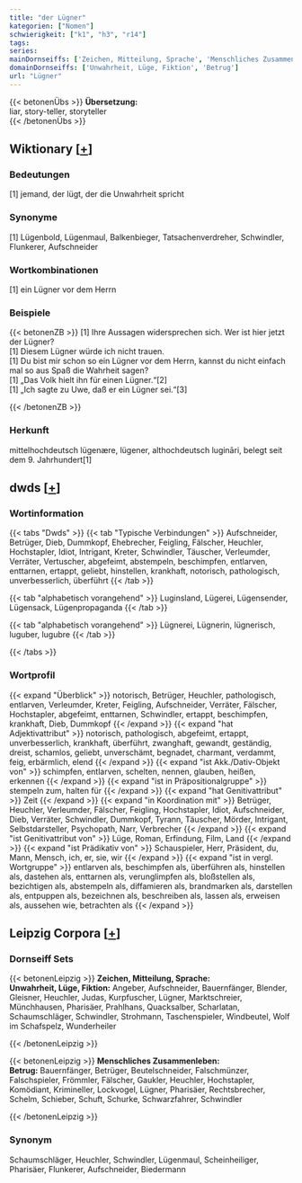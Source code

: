 ```yaml
---
title: "der Lügner"
kategorien: ["Nomen"]
schwierigkeit: ["k1", "h3", "r14"]
tags:
series:
mainDornseiffs: ['Zeichen, Mitteilung, Sprache', 'Menschliches Zusammenleben']
domainDornseiffs: ['Unwahrheit, Lüge, Fiktion', 'Betrug']
url: "Lügner"
---
```


{{< betonenÜbs >}}
**Übersetzung:**  
liar, story-teller, storyteller  
{{< /betonenÜbs >}}

## Wiktionary [[+](https://de.wiktionary.org/wiki/Lügner)]

### Bedeutungen
[1] jemand, der lügt, der die Unwahrheit spricht  

### Synonyme
[1] Lügenbold, Lügenmaul, Balkenbieger, Tatsachenverdreher, Schwindler, Flunkerer, Aufschneider  

### Wortkombinationen
[1] ein Lügner vor dem Herrn  

### Beispiele
{{< betonenZB >}}
[1] Ihre Aussagen widersprechen sich. Wer ist hier jetzt der Lügner?  
[1] Diesem Lügner würde ich nicht trauen.  
[1] Du bist mir schon so ein Lügner vor dem Herrn, kannst du nicht einfach mal so aus Spaß die Wahrheit sagen?  
[1] „Das Volk hielt ihn für einen Lügner.“[2]  
[1] „Ich sagte zu Uwe, daß er ein Lügner sei.“[3]  

{{< /betonenZB >}}
### Herkunft
mittelhochdeutsch lügenære, lügener, althochdeutsch lugināri, belegt seit dem 9. Jahrhundert[1]  



## dwds [[+](https://www.dwds.de/wb/Lügner)]

### Wortinformation
{{< tabs "Dwds" >}}
{{< tab "Typische Verbindungen" >}}
Aufschneider, Betrüger, Dieb, Dummkopf, Ehebrecher, Feigling, Fälscher, Heuchler, Hochstapler, Idiot, Intrigant, Kreter, Schwindler, Täuscher, Verleumder, Verräter, Vertuscher, abgefeimt, abstempeln, beschimpfen, entlarven, enttarnen, ertappt, geliebt, hinstellen, krankhaft, notorisch, pathologisch, unverbesserlich, überführt
{{< /tab >}}

{{< tab "alphabetisch vorangehend" >}}
Luginsland, Lügerei, Lügensender, Lügensack, Lügenpropaganda
{{< /tab >}}

{{< tab "alphabetisch vorangehend" >}}
Lügnerei, Lügnerin, lügnerisch, luguber, lugubre
{{< /tab >}}

{{< /tabs >}}

### Wortprofil
{{< expand "Überblick" >}} notorisch, Betrüger, Heuchler, pathologisch, entlarven, Verleumder, Kreter, Feigling, Aufschneider, Verräter, Fälscher, Hochstapler, abgefeimt, enttarnen, Schwindler, ertappt, beschimpfen, krankhaft, Dieb, Dummkopf {{< /expand >}}
{{< expand "hat Adjektivattribut" >}} notorisch, pathologisch, abgefeimt, ertappt, unverbesserlich, krankhaft, überführt, zwanghaft, gewandt, geständig, dreist, schamlos, geliebt, unverschämt, begnadet, charmant, verdammt, feig, erbärmlich, elend {{< /expand >}}
{{< expand "ist Akk./Dativ-Objekt von" >}} schimpfen, entlarven, schelten, nennen, glauben, heißen, erkennen {{< /expand >}}
{{< expand "ist in Präpositionalgruppe" >}} stempeln zum, halten für {{< /expand >}}
{{< expand "hat Genitivattribut" >}} Zeit {{< /expand >}}
{{< expand "in Koordination mit" >}} Betrüger, Heuchler, Verleumder, Fälscher, Feigling, Hochstapler, Idiot, Aufschneider, Dieb, Verräter, Schwindler, Dummkopf, Tyrann, Täuscher, Mörder, Intrigant, Selbstdarsteller, Psychopath, Narr, Verbrecher {{< /expand >}}
{{< expand "ist Genitivattribut von" >}} Lüge, Roman, Erfindung, Film, Land {{< /expand >}}
{{< expand "ist Prädikativ von" >}} Schauspieler, Herr, Präsident, du, Mann, Mensch, ich, er, sie, wir {{< /expand >}}
{{< expand "ist in vergl. Wortgruppe" >}} entlarven als, beschimpfen als, überführen als, hinstellen als, dastehen als, enttarnen als, verunglimpfen als, bloßstellen als, bezichtigen als, abstempeln als, diffamieren als, brandmarken als, darstellen als, entpuppen als, bezeichnen als, beschreiben als, lassen als, erweisen als, aussehen wie, betrachten als {{< /expand >}}

## Leipzig Corpora [[+](https://corpora.uni-leipzig.de/en/res?word=Lügner&corpusId=deu_newscrawl-public_2018)]

### Dornseiff Sets
{{< betonenLeipzig >}}
**Zeichen, Mitteilung, Sprache:**  
**Unwahrheit, Lüge, Fiktion:** Angeber, Aufschneider, Bauernfänger, Blender, Gleisner, Heuchler, Judas, Kurpfuscher, Lügner, Marktschreier, Münchhausen, Pharisäer, Prahlhans, Quacksalber, Scharlatan, Schaumschläger, Schwindler, Strohmann, Taschenspieler, Windbeutel, Wolf im Schafspelz, Wunderheiler  

{{< /betonenLeipzig >}}


{{< betonenLeipzig >}}
**Menschliches Zusammenleben:**  
**Betrug:** Bauernfänger, Betrüger, Beutelschneider, Falschmünzer, Falschspieler, Frömmler, Fälscher, Gaukler, Heuchler, Hochstapler, Komödiant, Krimineller, Lockvogel, Lügner, Pharisäer, Rechtsbrecher, Schelm, Schieber, Schuft, Schurke, Schwarzfahrer, Schwindler  

{{< /betonenLeipzig >}}

### Synonym
Schaumschläger, Heuchler, Schwindler, Lügenmaul, Scheinheiliger, Pharisäer, Flunkerer, Aufschneider, Biedermann

